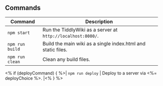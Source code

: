 ## Commands

| Command          | Description |
|------------------|-------------|
| `npm start`      | Run the TiddlyWiki as a server at `http://localhost:8080/`. |
| `npm run build`  | Build the main wiki as a single index.html and static files. |
| `npm run clean`  | Clean any build files. |
<% if (deployCommand) {
%>| `npm run deploy` | Deploy to a server via <%= deployChoice %>. |<%
} %>
